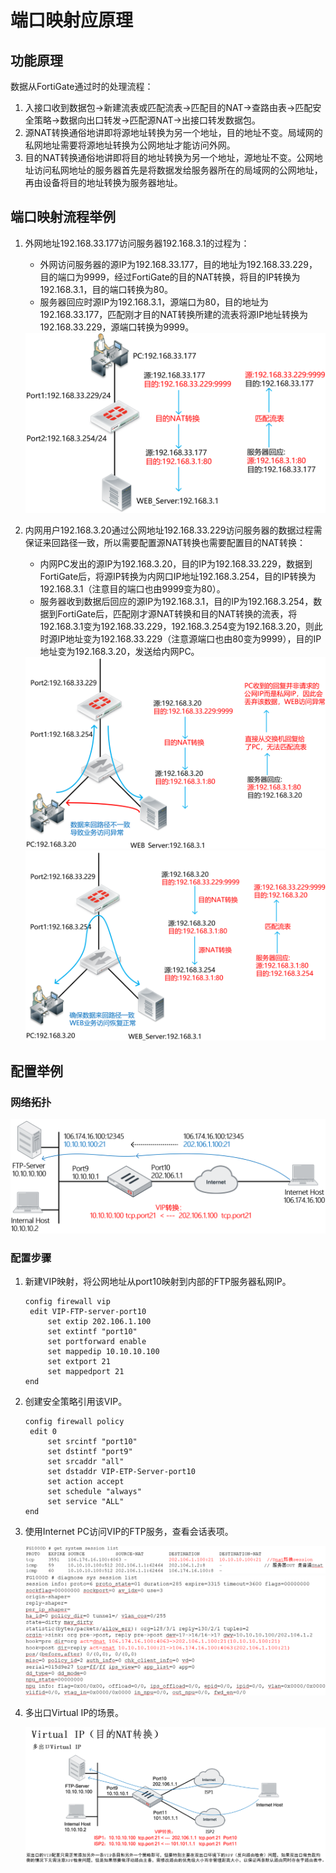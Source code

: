 # 端口映射应原理

## 功能原理

数据从FortiGate通过时的处理流程：

1. 入接口收到数据包→新建流表或匹配流表→匹配目的NAT→查路由表→匹配安全策略→数据向出口转发→匹配源NAT→出接口转发数据包。
2. 源NAT转换通俗地讲即将源地址转换为另一个地址，目的地址不变。局域网的私网地址需要将源地址转换为公网地址才能访问外网。
3. 目的NAT转换通俗地讲即将目的地址转换为另一个地址，源地址不变。公网地址访问私网地址的服务器首先是将数据发给服务器所在的局域网的公网地址，再由设备将目的地址转换为服务器地址。

## 端口映射流程举例

1. 外网地址192.168.33.177访问服务器192.168.3.1的过程为：

   - 外网访问服务器的源IP为192.168.33.177，目的地址为192.168.33.229，目的端口为9999，经过FortiGate的目的NAT转换，将目的IP转换为192.168.3.1，目的端口转换为80。
   - 服务器回应时源IP为192.168.3.1，源端口为80，目的地址为192.168.33.177，匹配刚才目的NAT转换所建的流表将源IP地址转换为192.168.33.229，源端口转换为9999。

   <img src="../../images/image-20230106200550091.png" alt="image-20230106200550091" style="zoom:50%;" />

2. 内网用户192.168.3.20通过公网地址192.168.33.229访问服务器的数据过程需保证来回路径一致，所以需要配置源NAT转换也需要配置目的NAT转换：

   - 内网PC发出的源IP为192.168.3.20，目的IP为192.168.33.229，数据到FortiGate后，将源IP转换为内网口IP地址192.168.3.254，目的IP转换为192.168.3.1（注意目的端口也由9999变为80）。
   - 服务器收到数据后回应的源IP为192.168.3.1，目的IP为192.168.3.254，数据到FortiGate后，匹配刚才源NAT转换和目的NAT转换的流表，将192.168.3.1变为192.168.33.229，192.168.3.254变为192.168.3.20，则此时源IP地址变为192.168.33.229（注意源端口也由80变为9999），目的IP地址变为192.168.3.20，发送给内网PC。

   <img src="../../images/image-20230106200852854.png" alt="image-20230106200852854" style="zoom:50%;" />

   <img src="../../images/image-20230106200919385.png" alt="image-20230106200919385" style="zoom:50%;" />

## 配置举例

### 网络拓扑

<img src="../../images/image-20230106201131057.png" alt="image-20230106201131057" style="zoom:50%;" />

### 配置步骤

1. 新建VIP映射，将公网地址从port10映射到内部的FTP服务器私网IP。

   ```
   config firewall vip
   	edit VIP-FTP-server-port10
   		set extip 202.106.1.100
   		set extintf "port10" 
   		set portforward enable
   		set mappedip 10.10.10.100
   		set extport 21
   		set mappedport 21
   end
   ```

2. 创建安全策略引用该VIP。

   ```
   config firewall policy
   	edit 0
   		set srcintf "port10"
   		set dstintf "port9"
   		set srcaddr "all"
   		set dstaddr VIP-ETP-Server-port10
   		set action accept
   		set schedule "always"
   		set service "ALL"
   end
   ```

3. 使用Internet PC访问VIP的FTP服务，查看会话表项。

   <img src="../../images/image-20230107112532733.png" alt="image-20230107112532733" style="zoom:50%;" />

   <img src="../../images/image-20230107112554615.png" alt="image-20230107112554615" style="zoom:50%;" />

4. 多出口Virtual IP的场景。

   <img src="../../images/image-20230107112643030.png" alt="image-20230107112643030" style="zoom:80%;" />
